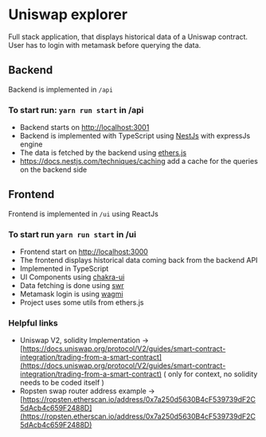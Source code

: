 # Uniswap explorer

Full stack application, that displays historical data of a Uniswap contract.
User has to login with metamask before querying the data.

## Backend

Backend is implemented in `/api`

### To start run: `yarn run start` in /api

- Backend starts on [http://localhost:3001](http://localhost:3001)
- Backend is implemented with TypeScript using [NestJs](https://nestjs.com/) with expressJs engine
- The data is fetched by the backend using [ethers.js](https://docs.ethers.io/v5/single-page/)
- https://docs.nestjs.com/techniques/caching add a cache for the queries on the backend side

## Frontend

Frontend is implemented in `/ui` using ReactJs

### To start run `yarn run start` in /ui

- Frontend start on [http://localhost:3000](http://localhost:3000)
- The frontend displays historical data coming back from the backend API
- Implemented in TypeScript
- UI Components using [chakra-ui](https://chakra-ui.com/)
- Data fetching is done using [swr](https://swr.vercel.app/)
- Metamask login is using [wagmi](https://wagmi.sh/)
- Project uses some utils from ethers.js

### Helpful links

- Uniswap V2, solidity Implementation → [https://docs.uniswap.org/protocol/V2/guides/smart-contract-integration/trading-from-a-smart-contract](https://docs.uniswap.org/protocol/V2/guides/smart-contract-integration/trading-from-a-smart-contract) ( only for context, no solidity needs to be coded itself )
- Ropsten swap router address example → [https://ropsten.etherscan.io/address/0x7a250d5630B4cF539739dF2C5dAcb4c659F2488D](https://ropsten.etherscan.io/address/0x7a250d5630B4cF539739dF2C5dAcb4c659F2488D)
